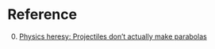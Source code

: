 # Reference

0. [Physics heresy: Projectiles don’t actually make parabolas](https://bigthink.com/starts-with-a-bang/projectiles-dont-make-parabolas/)


